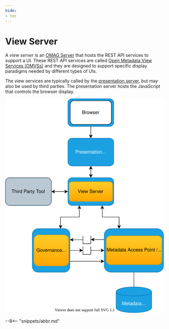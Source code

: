 ```yaml
---
hide:
- toc
---
```


<!-- SPDX-License-Identifier: CC-BY-4.0 -->
<!-- Copyright Contributors to the Egeria project 2020. -->

# View Server

A *view server* is an [OMAG Server](/concepts/view-server) that hosts the REST API services to support a UI. These REST API services are called [Open Metadata View Services (OMVSs)](/services/omvs) and they are designed to support specific display paradigms needed by different types of UIs.

The view services are typically called by the [presentation server](presentation-server.md), but may also be used by third parties. The presentation server hosts the JavaScript that controls the browser display.

![A view server in the open metadata ecosystem](view-server.svg)

--8<-- "snippets/abbr.md"
